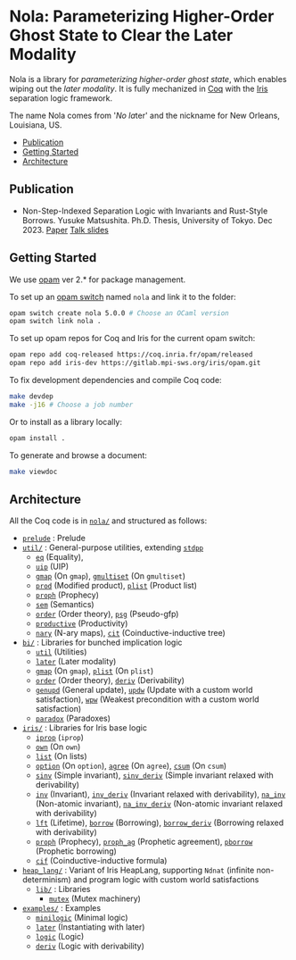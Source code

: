 # Nola: Parameterizing Higher-Order Ghost State to Clear the Later Modality

Nola is a library for _parameterizing higher-order ghost state_, which enables
wiping out the _later modality_.
It is fully mechanized in [Coq](https://coq.inria.fr/) with the
[Iris](https://iris-project.org/) separation logic framework.

The name Nola comes from '_No_ *la*ter' and the nickname for New Orleans,
Louisiana, US.

- [Publication](#publication)
- [Getting Started](#getting-started)
- [Architecture](#architecture)

## Publication

- Non-Step-Indexed Separation Logic with Invariants and Rust-Style Borrows.
  Yusuke Matsushita. Ph.D. Thesis, University of Tokyo. Dec 2023.
  [Paper](https://shiatsumat.github.io/papers/phd-thesis.pdf)
  [Talk slides](https://shiatsumat.github.io/talks/phd-thesis-talk.pdf)

## Getting Started

We use [opam](https://opam.ocaml.org/) ver 2.* for package management.

To set up an [opam switch](https://opam.ocaml.org/doc/man/opam-switch.html)
named `nola` and link it to the folder:
```bash
opam switch create nola 5.0.0 # Choose an OCaml version
opam switch link nola .
```

To set up opam repos for Coq and Iris for the current opam switch:
```bash
opam repo add coq-released https://coq.inria.fr/opam/released
opam repo add iris-dev https://gitlab.mpi-sws.org/iris/opam.git
```

To fix development dependencies and compile Coq code:
```bash
make devdep
make -j16 # Choose a job number
```

Or to install as a library locally:
```bash
opam install .
```

To generate and browse a document:
```bash
make viewdoc
```

## Architecture

All the Coq code is in [`nola/`](nola/) and structured as follows:
- [`prelude`](nola/prelude.v) : Prelude
- [`util/`](nola/util/) : General-purpose utilities, extending
  [`stdpp`](https://gitlab.mpi-sws.org/iris/stdpp)
  + [`eq`](nola/util/eq.v) (Equality),
  + [`uip`](nola/util/uip.v) (UIP)
  + [`gmap`](nola/util/gmap.v) (On `gmap`),
    [`gmultiset`](nola/util/gmultiset.v) (On `gmultiset`)
  + [`prod`](nola/util/prod.v) (Modified product),
    [`plist`](nola/util/plist.v) (Product list)
  + [`proph`](nola/util/proph.v) (Prophecy)
  + [`sem`](nola/util/sem.v) (Semantics)
  + [`order`](nola/util/order.v) (Order theory),
    [`psg`](nola/util/psg.v) (Pseudo-gfp)
  + [`productive`](nola/util/productive.v) (Productivity)
  + [`nary`](nola/util/nary.v) (N-ary maps),
    [`cit`](nola/util/cit.v) (Coinductive-inductive tree)
- [`bi/`](nola/bi/) : Libraries for bunched implication logic
  + [`util`](nola/bi/util.v) (Utilities)
  + [`later`](nola/bi/ofe.v) (Later modality)
  + [`gmap`](nola/bi/gmap.v) (On `gmap`),
    [`plist`](nola/bi/plist.v) (On `plist`)
  + [`order`](nola/bi/order.v) (Order theory),
    [`deriv`](nola/bi/deriv.v) (Derivability)
  + [`genupd`](nola/bi/genupd.v) (General update),
    [`updw`](nola/bi/updw.v) (Update with a custom world satisfaction),
    [`wpw`](nola/bi/wpw.v) (Weakest precondition with a custom world
      satisfaction)
  + [`paradox`](nola/bi/paradox.v) (Paradoxes)
- [`iris/`](nola/iris/) : Libraries for Iris base logic
  + [`iprop`](nola/iris/iprop.v) (`iprop`)
  + [`own`](nola/iris/own.v) (On `own`)
  + [`list`](nol/iris/list.v) (On lists)
  + [`option`](nola/iris/option.v) (On `option`),
    [`agree`](nola/iris/agree.v) (On `agree`),
    [`csum`](nola/iris/csum.v) (On `csum`)
  + [`sinv`](nola/iris/sinv.v) (Simple invariant),
    [`sinv_deriv`](nola/iris/sinv_deriv.v) (Simple invariant relaxed with
      derivability)
  + [`inv`](nola/iris/inv.v) (Invariant),
    [`inv_deriv`](nola/iris/inv_deriv.v) (Invariant relaxed with derivability),
    [`na_inv`](nola/iris/na_inv.v) (Non-atomic invariant),
    [`na_inv_deriv`](nola/iris/na_inv_deriv.v) (Non-atomic invariant relaxed
      with derivability)
  + [`lft`](nola/iris/lft.v) (Lifetime),
    [`borrow`](nola/iris/borrow.v) (Borrowing),
    [`borrow_deriv`](nola/iris/borrow_deriv.v) (Borrowing relaxed with
      derivability)
  + [`proph`](nola/iris/proph.v) (Prophecy),
    [`proph_ag`](nola/iris/proph_ag.v) (Prophetic agreement),
    [`pborrow`](nola/iris/pborrow.v) (Prophetic borrowing)
  + [`cif`](nola/iris/cif.v) (Coinductive-inductive formula)
- [`heap_lang/`](nola/heap_lang/) : Variant of Iris HeapLang, supporting `Ndnat`
    (infinite non-determinism) and program logic with custom world satisfactions
  + [`lib/`](nola/heap_lang/lib/) : Libraries
    * [`mutex`](nola/heap_lang/lib/mutex.v) (Mutex machinery)
- [`examples/`](nola/examples/) : Examples
  + [`minilogic`](nola/examples/minilogic.v) (Minimal logic)
  + [`later`](nola/examples/later.v) (Instantiating with later)
  + [`logic`](nola/examples/logic.v) (Logic)
  + [`deriv`](nola/examples/deriv.v) (Logic with derivability)
